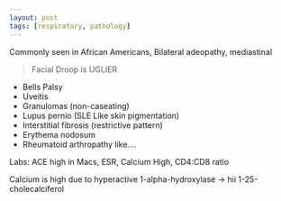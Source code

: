 ```yaml
---
layout: post
tags: [respiratory, pathology]
---
```


Commonly seen in African Americans, Bilateral adeopathy, mediastinal

> Facial Droop is UGLIER

- Bells Palsy
- Uveitis
- Granulomas (non-caseating)
- Lupus pernio (SLE Like skin pigmentation)
- Interstitial fibrosis (restrictive pattern)
- Erythema nodosum
- Rheumatoid arthropathy like....

Labs: ACE high in Macs, ESR, Calcium High, CD4:CD8 ratio

Calcium is high due to hyperactive 1-alpha-hydroxylase -> hii 1-25-cholecalciferol




